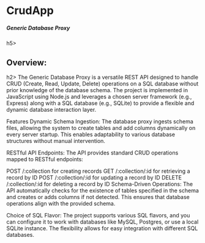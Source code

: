 # CrudApp
<h5>Generic Database Proxy</h5>h5>
<h2>Overview:</h2>h2>
The Generic Database Proxy is a versatile REST API designed to handle CRUD (Create, Read, Update, Delete) operations on a SQL database without prior knowledge of the database schema. The project is implemented in JavaScript using Node.js and leverages a chosen server framework (e.g., Express) along with a SQL database (e.g., SQLite) to provide a flexible and dynamic database interaction layer.

Features
Dynamic Schema Ingestion: The database proxy ingests schema files, allowing the system to create tables and add columns dynamically on every server startup. This enables adaptability to various database structures without manual intervention.

RESTful API Endpoints: The API provides standard CRUD operations mapped to RESTful endpoints:

POST /:collection for creating records
GET /:collection/:id for retrieving a record by ID
POST /:collection/:id for updating a record by ID
DELETE /:collection/:id for deleting a record by ID
Schema-Driven Operations: The API automatically checks for the existence of tables specified in the schema and creates or adds columns if not detected. This ensures that database operations align with the provided schema.

Choice of SQL Flavor: The project supports various SQL flavors, and you can configure it to work with databases like MySQL, Postgres, or use a local SQLite instance. The flexibility allows for easy integration with different SQL databases.
